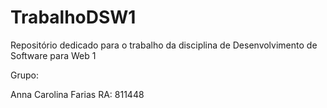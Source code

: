 # TrabalhoDSW1
Repositório dedicado para o trabalho da disciplina de Desenvolvimento de Software para Web 1

Grupo: 

Anna Carolina Farias RA: 811448

